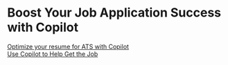 # Boost Your Job Application Success with Copilot

[Optimize your resume for ATS with Copilot](/optimizeResumeforATS.md)
</br>
[Use Copilot to Help Get the Job](/useCopilotToGetaJob.md)